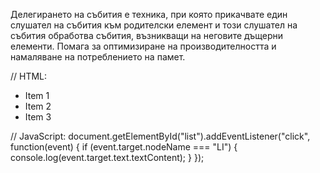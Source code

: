 Делегирането на събития е техника, при която прикачвате един слушател на събития към родителски елемент и този слушател на събития обработва събития, възникващи на неговите дъщерни елементи. Помага за оптимизиране на производителността и намаляване на потреблението на памет.

// HTML:
<ul id="list">
  <li>Item 1</li>
  <li>Item 2</li>
  <li>Item 3</li>
</ul>

// JavaScript:
document.getElementById("list").addEventListener("click", function(event) {
  if (event.target.nodeName === "LI") {
    console.log(event.target.text.textContent);
  }
});
